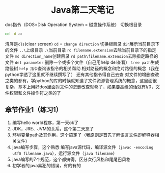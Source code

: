 # <center>Java第二天笔记</center>
dos指令（DOS=Disk Operation System = 磁盘操作系统）
切换根目录
```cmd
cd -d a: 
```
清屏是`cls`(clear screen)
`cd` = `change direction` 切换根目录
`dir`展示当前目录下的文件
`..\`上级目录
`.\`当前目录
`rd filemame.extension`去除当前目录下的指定文件
`md direction_name`创建目录
`rd path\filemame.extension`去除指定路径的文件
`del parameter` 删除一个或多个文件（自己用help del查看）
`tree path`生成路径树
`help 指令`查询该指令的相关帮助
相对路径的概念和绝对路径的概念（我在python学透了这里就不继续撰写了）
还有其他指令得自己去查
对文件的增删查改之类的都有，学python的库的时候就知道了文件资源管理系统的概念，这里面很复杂，基本上用好dos里面对文件的怎删改查就够了，如果要高级的话就有I/0，文件权限和文件操作符之类的了
## 章节作业1（练习1）
1. 编写hello world程序，第一天ok了
2. JDK，JRE、JVM的关系，这个第二天忘了
3. 环境变量path及其作用，这个搞定了（我原则是首先了解语言文件即解释器相关文件）
4. java编写步骤，这个熟悉
   编写java源代码，编译源文件（`javac -encoding utf8 filename.java`），运行源文件（`java filename`）
5. java编写的7个规范，这个都搞得，区分次行风格和尾尾巴风格
6. 初学者的java易犯的错误，有的有的

